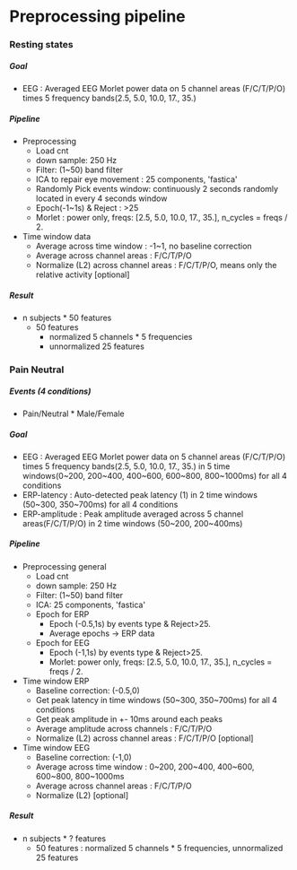 # Preprocessing pipeline

### Resting states

##### Goal

- EEG : Averaged EEG Morlet power data on 5 channel areas (F/C/T/P/O) times 5 frequency bands(2.5, 5.0, 10.0, 17., 35.)

##### Pipeline

- Preprocessing
  - Load cnt 
  - down sample: 250 Hz
  - Filter: (1~50) band filter
  - ICA to repair eye movement : 25 components, 'fastica'
  - Randomly Pick events window:  continuously 2 seconds randomly located in every 4 seconds window
  - Epoch(-1~1s) & Reject : >25
  - Morlet : power only,  freqs: [2.5, 5.0, 10.0, 17., 35.],  n_cycles = freqs / 2.
- Time window data
  - Average across time window : -1~1, no baseline correction
  - Average across channel areas : F/C/T/P/O
  - Normalize (L2) across channel areas : F/C/T/P/O, means only the relative activity [optional]

##### Result

- n subjects * 50 features
  - 50 features 
    - normalized 5 channels * 5 frequencies
    - unnormalized 25 features  



### Pain Neutral

##### Events (4 conditions)

- Pain/Neutral * Male/Female

##### Goal

- EEG : Averaged EEG Morlet power data on 5 channel areas (F/C/T/P/O) times 5 frequency bands(2.5, 5.0, 10.0, 17., 35.) in 5 time windows(0~200, 200~400, 400~600, 600~800, 800~1000ms)  for all 4 conditions
- ERP-latency : Auto-detected peak latency (1) in 2 time windows (50~300, 350~700ms) for all 4 conditions
- ERP-amplitude : Peak amplitude averaged across 5 channel areas(F/C/T/P/O)  in 2 time windows (50~200, 200~400ms)

##### Pipeline

- Preprocessing general
  - Load cnt
  - down sample: 250 Hz
  - Filter:  (1~50) band filter
  - ICA:  25 components, 'fastica'
  - Epoch for ERP
    - Epoch (-0.5,1s) by events type & Reject>25.
    - Average epochs -> ERP data
  - Epoch for  EEG
    - Epoch (-1,1s) by events type & Reject>25.
    - Morlet: power only, freqs: [2.5, 5.0, 10.0, 17., 35.],  n_cycles = freqs / 2.
- Time window ERP
  - Baseline correction: (-0.5,0)
  - Get peak latency in time windows (50~300, 350~700ms) for all 4 conditions
  - Get peak amplitude in +- 10ms around each peaks
  - Average amplitude across channels : F/C/T/P/O
  - Normalize (L2) across channel areas : F/C/T/P/O [optional]
- Time window EEG
  - Baseline correction: (-1,0)
  - Average across time window : 0~200, 200~400, 400~600, 600~800, 800~1000ms
  - Average across channel areas : F/C/T/P/O
  - Normalize (L2) [optional]

##### Result

- n subjects * ? features
  - 50 features : normalized 5 channels * 5 frequencies, unnormalized 25 features  